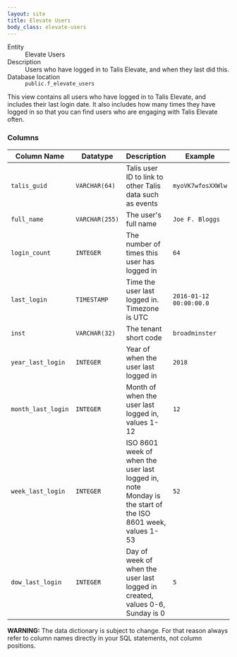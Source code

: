```yaml
---
layout: site
title: Elevate Users
body_class: elevate-users
---
```


<dl>
  <dt>Entity</dt>
  <dd>Elevate Users</dd>

  <dt>Description</dt>
  <dd>Users who have logged in to Talis Elevate, and when they last did this.</dd>

  <dt>Database location</dt>
  <dd><code>public.f_elevate_users</code></dd>
</dl>

This view contains all users who have logged in to Talis Elevate, and includes their last login date. It also includes how many times they have logged in so that you can find users who are engaging with Talis Elevate often.

### Columns

| Column Name | Datatype | Description  | Example
| --- | --- | --- | ---------- | 
| `talis_guid` | `VARCHAR(64)` | Talis user ID to link to other Talis data such as events | `myoVK7wfosXXWlw` |
| `full_name` | `VARCHAR(255)` | The user's full name | `Joe F. Bloggs` |
| `login_count` | `INTEGER` | The number of times this user has logged in | `64` |
| `last_login` | `TIMESTAMP` | Time the user last logged in. Timezone is UTC | `2016-01-12 00:00:00.0` |
| `inst` | `VARCHAR(32)` | The tenant short code | `broadminster` |
| `year_last_login` | `INTEGER` | Year of when the user last logged in | `2018` |
| `month_last_login` | `INTEGER` | Month of when the user last logged in, values 1-12 | `12` |
| `week_last_login` | `INTEGER` | ISO 8601 week of when the user last logged in, note Monday is the start of the ISO 8601 week, values 1-53 | `52` |
| `dow_last_login` | `INTEGER` | Day of week of when the user last logged in created, values 0-6, Sunday is 0 | `5` |

**WARNING:** The data dictionary is subject to change. For that reason always refer to column names directly in your SQL statements, not column positions.
